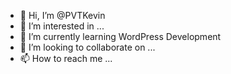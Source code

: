 - 👋 Hi, I’m @PVTKevin
- 👀 I’m interested in ...
- 🌱 I’m currently learning WordPress Development
- 💞️ I’m looking to collaborate on ...
- 📫 How to reach me ...

<!---
PVTKevin/PVTKevin is a ✨ special ✨ repository because its `README.md` (this file) appears on your GitHub profile.
You can click the Preview link to take a look at your changes.
--->
